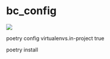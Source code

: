 # bc_config

![](./docs/assets/coverage-badge.svg)

poetry config virtualenvs.in-project true

poetry install

